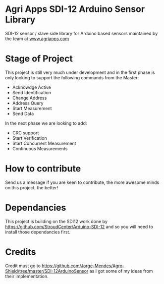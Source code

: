# Agri Apps SDI-12 Arduino Sensor Library
SDI-12 sensor / slave side library for Arduino based sensors maintained by the team at www.agriapps.com

# Stage of Project
This project is still very much under development and in the first phase is only looking to support the following commands from the Master:
* Acknowdge Active
* Send Identification
* Change Address
* Address Query
* Start Measurement
* Send Data

In the next phase we are looking to add:
* CRC support
* Start Verification
* Start Concurrent Measurement
* Continuous Measurements

# How to contribute
Send us a message if you are keen to contribute, the more awesome minds on this project, the better!

# Dependancies
This project is building on the SDI12 work done by https://github.com/StroudCenter/Arduino-SDI-12 and so you will need to install those dependancies first.

# Credits
Credit must go to https://github.com/Jorge-Mendes/Agro-Shield/tree/master/SDI-12ArduinoSensor as I got some of my ideas from their implementation.
